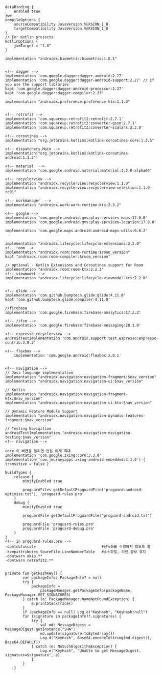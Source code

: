 
    dataBinding {
        enabled true
    }we
    compileOptions {
        sourceCompatibility JavaVersion.VERSION_1_8
        targetCompatibility JavaVersion.VERSION_1_8
    }
    // For Kotlin projects
    kotlinOptions {
        jvmTarget = "1.8"
    }

    implementation "androidx.biometric:biometric:1.0.1"


    <!-- dagger -->
    implementation 'com.google.dagger:dagger-android:2.27'
    implementation 'com.google.dagger:dagger-android-support:2.27' // if you use the support libraries
    kapt 'com.google.dagger:dagger-android-processor:2.27'
    kapt 'com.google.dagger:dagger-compiler:2.27'

    implementation "androidx.preference:preference-ktx:1.1.0"


    <!-- retrofit -->
    implementation 'com.squareup.retrofit2:retrofit:2.7.1'
    implementation 'com.squareup.retrofit2:converter-gson:2.7.1'
    implementation 'com.squareup.retrofit2:converter-scalars:2.3.0'

    <!-- coroutines -->
    implementation "org.jetbrains.kotlinx:kotlinx-coroutines-core:1.3.5"
    
    <!-- dispatchers.Main -->
    implementation("org.jetbrains.kotlinx:kotlinx-coroutines-android:1.3.2")  

    <!-- material  -->
    implementation 'com.google.android.material:material:1.2.0-alpha04'

    <!-- recyclerview -->
    implementation "androidx.recyclerview:recyclerview:1.1.0"
    implementation "androidx.recyclerview:recyclerview-selection:1.1.0-rc01"

    <!-- workmanager  -->
    implementation "androidx.work:work-runtime-ktx:2.3.2"

    <!-- google -->
    implementation 'com.google.android.gms:play-services-maps:17.0.0'
    implementation 'com.google.android.gms:play-services-location:17.0.0'

    implementation 'com.google.maps.android:android-maps-utils:0.6.2'

    
    implementation "androidx.lifecycle:lifecycle-extensions:2.2.0"
    <!-- room -->
    implementation "androidx.room:room-runtime:$room_version"
    kapt "androidx.room:room-compiler:$room_version"

    // optional - Kotlin Extensions and Coroutines support for Room
    implementation "androidx.room:room-ktx:2.2.3"
    <!-- viewmodel -->
    implementation "androidx.lifecycle:lifecycle-viewmodel-ktx:2.2.0"


    <!-- glide -->
    implementation 'com.github.bumptech.glide:glide:4.11.0'
    kapt 'com.github.bumptech.glide:compiler:4.11.0'

    //firebase
    implementation 'com.google.firebase:firebase-analytics:17.2.2'

    <!-- //fcm -->
    implementation 'com.google.firebase:firebase-messaging:20.1.0'

    <!-- espresso recyclerview -->
    androidTestImplementation 'com.android.support.test.espresso:espresso-contrib:3.0.2'

    <!-- flexbox -->
        implementation 'com.google.android:flexbox:2.0.1'


    <!-- navigation -->
    // Java language implementation
    implementation "androidx.navigation:navigation-fragment:$nav_version"
    implementation "androidx.navigation:navigation-ui:$nav_version"

    // Kotlin
    implementation "androidx.navigation:navigation-fragment-ktx:$nav_version"
    implementation "androidx.navigation:navigation-ui-ktx:$nav_version"

    // Dynamic Feature Module Support
    implementation "androidx.navigation:navigation-dynamic-features-fragment:$nav_version"

    // Testing Navigation
    androidTestImplementation "androidx.navigation:navigation-testing:$nav_version"
    <!-- navigation -->

    core 의 버젼을 올리면 안됨 이게 최대
    implementation 'com.google.zxing:core:3.3.0'
    implementation('com.journeyapps:zxing-android-embedded:4.1.0') { transitive = false }


<!-- app build.gradle  proguard setting basic -->
    buildTypes {
        release {
            minifyEnabled true

            proguardFiles getDefaultProguardFile('proguard-android-optimize.txt'), 'proguard-rules.pro'
        }
        debug {
            minifyEnabled true

            proguardFile getDefaultProguardFile("proguard-android.txt")

            proguardFile 'proguard-rules.pro'
            proguardFile 'proguard-debug.pro'
        }
    }
    <!-- in proguard-rules.pro -->
    -dontobfuscate                              #난독화를 수행하지 않도록 함
    -keepattributes SoureFile,LineNumberTable   #소스파일, 라인 정보 유지
    -dontwarn okio.**
    -dontwarn retrofit2.**


```

private fun getHashKey() {
        var packageInfo: PackageInfo? = null
        try {
            packageInfo =
                packageManager.getPackageInfo(packageName, PackageManager.GET_SIGNATURES)
        } catch (e: PackageManager.NameNotFoundException) {
            e.printStackTrace()
        }
        if (packageInfo == null) Log.e("KeyHash", "KeyHash:null")
        for (signature in packageInfo!!.signatures) {
            try {
                val md: MessageDigest = MessageDigest.getInstance("SHA")
                md.update(signature.toByteArray())
                Log.d("KeyHash", Base64.encodeToString(md.digest(), Base64.DEFAULT))
            } catch (e: NoSuchAlgorithmException) {
                Log.e("KeyHash", "Unable to get MessageDigest. signature=$signature", e)
            }
        }
    }